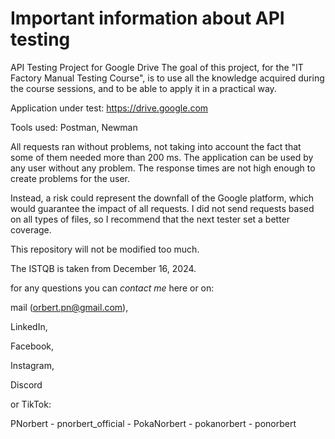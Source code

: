 # Important information about API testing

API Testing Project for Google Drive
The goal of this project, for the "IT Factory Manual Testing Course", is to use all the knowledge acquired during the course sessions, and to be able to apply it in a practical way.

Application under test: https://drive.google.com

Tools used: Postman, Newman

All requests ran without problems, not taking into account the fact that some of them needed more than 200 ms. The application can be used by any user without any problem. The response times are not high enough to create problems for the user. 

Instead, a risk could represent the downfall of the Google platform, which would guarantee the impact of all requests. I did not send requests based on all types of files, so I recommend that the next tester set a better coverage.

This repository will not be modified too much.

The ISTQB is taken from December 16, 2024. 

for any questions you can *contact me* here or on: 

mail (orbert.pn@gmail.com), 

LinkedIn, 

Facebook, 

Instagram, 

Discord 

or TikTok:

PNorbert - pnorbert_official - PokaNorbert - pokanorbert - ponorbert 
